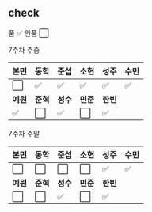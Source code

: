 ## check
품 :white_check_mark:
안품 :white_large_square:

7주차 주중

|본민|동학|준섭|소현|성주|**수민**|
|----|----|----|----|----|----|
|:white_large_square:|:white_check_mark:|:white_check_mark:|:white_check_mark:|:white_check_mark:|:white_check_mark:|
|**예원**|**준혁**|**성수**|**민준**|**한빈**|
|:white_check_mark:|:white_large_square:|:white_check_mark:|:white_large_square:|:white_check_mark:|

7주차 주말

|본민|동학|준섭|소현|성주|**수민**|
|----|----|----|----|----|----|
|:white_large_square:|:white_large_square:|:white_large_square:|:white_large_square:|:white_check_mark:|:white_check_mark:|
|**예원**|**준혁**|**성수**|**민준**|**한빈**|
|:white_large_square:|:white_large_square:|:white_check_mark:|:white_large_square:|:white_check_mark:|
